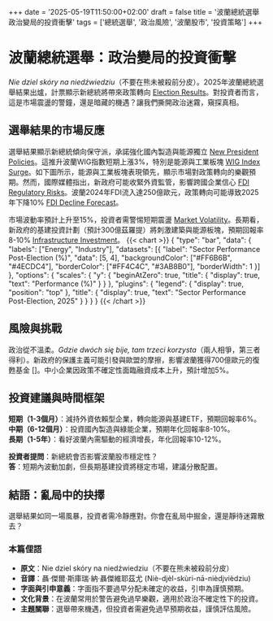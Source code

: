 +++
date = '2025-05-19T11:50:00+02:00'
draft = false
title = '波蘭總統選舉 政治變局的投資衝擊'
tags = ['總統選舉', '政治風險', '波蘭股市', '投資策略']
+++

# 波蘭總統選舉：政治變局的投資衝擊

*Nie dziel skóry na niedźwiedziu*（不要在熊未被殺前分皮）。2025年波蘭總統選舉結果出爐，計票顯示新總統將帶來政策轉向 [Election Results](https://www.rp.pl/polityka/art42309516-wyniki-wyborow-prezydenckich-polska-2025)。對投資者而言，這是市場震盪的警鐘，還是暗藏的機遇？讓我們撕開政治迷霧，窺探真相。

## 選舉結果的市場反應

選舉結果顯示新總統傾向保守派，承諾強化國內製造與能源獨立 [New President Policies](https://forsal.pl/polityka/artykuly/9797385,nowy-prezydent-polski-konserwatyzm-2025.html)。這推升波蘭WIG指數短期上漲3%，特別是能源與工業板塊 [WIG Index Surge](https://www.parkiet.com/gielda/art42303830-wig-wzrost-o-3-proc-po-wyborach-2025)。如下圖所示，能源與工業板塊表現領先，顯示市場對政策轉向的樂觀預期。然而，國際媒體指出，新政府可能收緊外資監管，影響跨國企業信心 [FDI Regulatory Risks](https://bithub.pl/gospodarka/nowe-regulacje-fdi-w-polsce-2025/)。波蘭2024年FDI流入達250億歐元，政策轉向可能導致2025年下降10% [FDI Decline Forecast](https://www.gazetaprawna.pl/gospodarka/artykuly/9800432,spadek-fdi-w-polsce-2025.html)。

市場波動率預計上升至15%，投資者需警惕短期震盪 [Market Volatility](https://www.rp.pl/rynki/art42309517-wzrost-volatilnosci-po-wyborach-2025)。長期看，新政府的基建投資計劃（預計300億茲羅提）將刺激建築與能源板塊，預期回報率8-10% [Infrastructure Investment](https://forsal.pl/inwestycje/artykuly/9797386,plany-inwestycji-infrastrukturalnych-2025.html)。
{{< chart >}}
{
  "type": "bar",
  "data": {
    "labels": ["Energy", "Industry"],
    "datasets": [{
      "label": "Sector Performance Post-Election (%)",
      "data": [5, 4],
      "backgroundColor": ["#FF6B6B", "#4ECDC4"],
      "borderColor": ["#FF4C4C", "#3AB8B0"],
      "borderWidth": 1
    }]
  },
  "options": {
    "scales": {
      "y": {
        "beginAtZero": true,
        "title": {
          "display": true,
          "text": "Performance (%)"
        }
      }
    },
    "plugins": {
      "legend": {
        "display": true,
        "position": "top"
      },
      "title": {
        "display": true,
        "text": "Sector Performance Post-Election, 2025"
      }
    }
  }
}
{{< /chart >}}
## 風險與挑戰

政治從不溫柔。*Gdzie dwóch się bije, tam trzeci korzysta*（兩人相爭，第三者得利）。新政府的保護主義可能引發與歐盟的摩擦，影響波蘭獲得700億歐元的復甦基金 []。中小企業因政策不確定性面臨融資成本上升，預計增加5%。

## 投資建議與時間框架

**短期（1-3個月）**：減持外資依賴型企業，轉向能源與基建ETF，預期回報率6%。  
**中期（6-12個月）**：投資國內製造與綠能企業，預期年化回報率8-10%。  
**長期（1-5年）**：看好波蘭內需驅動的經濟增長，年化回報率10-12%。

**投資者提問**：新總統會否影響波蘭股市穩定性？  
**答**：短期內波動加劇，但長期基建投資將穩定市場，建議分散配置。

## 結語：亂局中的抉擇

選舉結果如同一場風暴，投資者需冷靜應對。你會在亂局中掘金，還是靜待迷霧散去？

### 本篇俚語
- **原文**：Nie dziel skóry na niedźwiedziu（不要在熊未被殺前分皮）  
- **音譯**：聶·傑爾·斯庫瑞·納·聶傑維耶茲尤 (Niè-djèl-skùri-nā-nièdjvièdziu)  
- **字面與引申意義**：字面指不要過早分配未確定的收益，引申為謹慎預期。  
- **文化背景**：在波蘭常用於警告避免過早樂觀，適用於政治不確定性下的投資。  
- **主題關聯**：選舉帶來機遇，但投資者需避免過早預期收益，謹慎評估風險。
